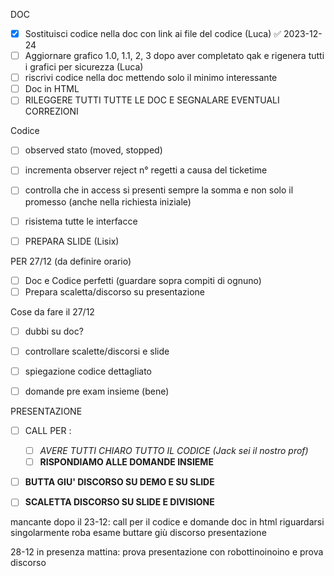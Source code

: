 DOC
- [x] Sostituisci codice nella doc con link ai file del codice (Luca) ✅ 2023-12-24
- [ ] Aggiornare grafico 1.0, 1.1, 2, 3 dopo aver completato qak e rigenera tutti i grafici per sicurezza (Luca)
- [ ] riscrivi codice nella doc mettendo solo il minimo interessante
- [ ] Doc in HTML
- [ ] RILEGGERE TUTTI TUTTE LE DOC E SEGNALARE EVENTUALI CORREZIONI

Codice
- [ ] observed stato (moved, stopped)
- [ ] incrementa observer reject n° regetti a causa del ticketime
- [ ] controlla che in access si presenti sempre la somma e non solo il promesso (anche nella richiesta iniziale)
- [ ] risistema tutte le interfacce


 - [ ] PREPARA SLIDE (Lisix)

PER 27/12 (da definire orario)
 - [ ] Doc e Codice perfetti (guardare sopra compiti di ognuno)
 - [ ] Prepara scaletta/discorso su presentazione

Cose da fare il 27/12
 - [ ] dubbi su doc?
 - [ ] controllare scalette/discorsi e slide
 - [ ] spiegazione codice dettagliato 
 - [ ] domande pre exam insieme (bene)


PRESENTAZIONE
- [ ] CALL PER : 
	- [ ] *AVERE TUTTI CHIARO TUTTO IL CODICE (Jack sei il nostro prof)*
	- [ ] **RISPONDIAMO ALLE DOMANDE INSIEME**
- [ ] **BUTTA GIU' DISCORSO SU DEMO E SU SLIDE**
- [ ] **SCALETTA DISCORSO SU SLIDE E DIVISIONE**


mancante dopo il 23-12: 
call per il codice e domande
doc in html
riguardarsi singolarmente roba esame
buttare giù discorso presentazione

28-12 in presenza mattina: 
prova presentazione con robottinoinoino
e prova discorso


